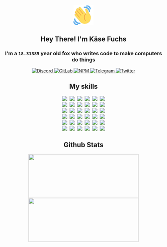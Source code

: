 <div><p align=center><img src=./resources/images/wave.gif width=64px height=64px></p><h2 align=center>Hey There! I'm Käse Fuchs</h2><h3 align=center>I'm a <code>18.31385</code> year old fox who writes code to make computers do things</h3><p align=center><a href=https://discord.com/users/507526681125322772><img alt=Discord src="https://img.shields.io/badge/Discord-5865F2?logo=discord&logoColor=white&style=flat-square#791cefd4daed09bf0eba7f1dacde1cdc"> </a><a href=https://gitlab.com/kasefuchs><img alt=GitLab src="https://img.shields.io/badge/GitLab-330F63?logo=gitlab&logoColor=white&style=flat-square#791cefd4daed09bf0eba7f1dacde1cdc"> </a><a href=https://npmjs.com/~kasefuchs><img alt=NPM src="https://img.shields.io/badge/NPM-CB3837?logo=npm&logoColor=white&style=flat-square#791cefd4daed09bf0eba7f1dacde1cdc"> </a><a href=https://t.me/kasefuchs><img alt=Telegram src="https://img.shields.io/badge/Telegram-2CA5E0?logo=telegram&logoColor=white&style=flat-square#791cefd4daed09bf0eba7f1dacde1cdc"> </a><a href=https://twitter.com/kasefuchs><img alt=Twitter src="https://img.shields.io/badge/Twitter-1DA1F2?logo=twitter&logoColor=white&style=flat-square#791cefd4daed09bf0eba7f1dacde1cdc"></a></p><h2 align=center>My skills</h2><p align=center><a href=https://aws.amazon.com/ ><picture><source srcset="https://skillicons.dev/icons?i=aws&theme=dark#791cefd4daed09bf0eba7f1dacde1cdc" media="(prefers-color-scheme: dark)"><source srcset="https://skillicons.dev/icons?i=aws&theme=light#791cefd4daed09bf0eba7f1dacde1cdc" media="(prefers-color-scheme: light), (prefers-color-scheme: no-preference)"><img src="https://skillicons.dev/icons?i=aws&theme=light#791cefd4daed09bf0eba7f1dacde1cdc"></picture></a>&nbsp;&nbsp;<a href=https://en.wikipedia.org/wiki/Bash_(Unix_shell)><picture><source srcset="https://skillicons.dev/icons?i=bash&theme=dark#791cefd4daed09bf0eba7f1dacde1cdc" media="(prefers-color-scheme: dark)"><source srcset="https://skillicons.dev/icons?i=bash&theme=light#791cefd4daed09bf0eba7f1dacde1cdc" media="(prefers-color-scheme: light), (prefers-color-scheme: no-preference)"><img src="https://skillicons.dev/icons?i=bash&theme=light#791cefd4daed09bf0eba7f1dacde1cdc"></picture></a>&nbsp;&nbsp;<a href=https://discord.com/developers/docs><picture><source srcset="https://skillicons.dev/icons?i=bots&theme=dark#791cefd4daed09bf0eba7f1dacde1cdc" media="(prefers-color-scheme: dark)"><source srcset="https://skillicons.dev/icons?i=bots&theme=light#791cefd4daed09bf0eba7f1dacde1cdc" media="(prefers-color-scheme: light), (prefers-color-scheme: no-preference)"><img src="https://skillicons.dev/icons?i=bots&theme=light#791cefd4daed09bf0eba7f1dacde1cdc"></picture></a>&nbsp;&nbsp;<a href=https://www.cloudflare.com/ ><picture><source srcset="https://skillicons.dev/icons?i=cloudflare&theme=dark#791cefd4daed09bf0eba7f1dacde1cdc" media="(prefers-color-scheme: dark)"><source srcset="https://skillicons.dev/icons?i=cloudflare&theme=light#791cefd4daed09bf0eba7f1dacde1cdc" media="(prefers-color-scheme: light), (prefers-color-scheme: no-preference)"><img src="https://skillicons.dev/icons?i=cloudflare&theme=light#791cefd4daed09bf0eba7f1dacde1cdc"></picture></a>&nbsp;&nbsp;<a href=https://en.wikipedia.org/wiki/CSS><picture><source srcset="https://skillicons.dev/icons?i=css&theme=dark#791cefd4daed09bf0eba7f1dacde1cdc" media="(prefers-color-scheme: dark)"><source srcset="https://skillicons.dev/icons?i=css&theme=light#791cefd4daed09bf0eba7f1dacde1cdc" media="(prefers-color-scheme: light), (prefers-color-scheme: no-preference)"><img src="https://skillicons.dev/icons?i=css&theme=light#791cefd4daed09bf0eba7f1dacde1cdc"></picture></a>&nbsp;&nbsp;<a href=https://www.docker.com/ ><picture><source srcset="https://skillicons.dev/icons?i=docker&theme=dark#791cefd4daed09bf0eba7f1dacde1cdc" media="(prefers-color-scheme: dark)"><source srcset="https://skillicons.dev/icons?i=docker&theme=light#791cefd4daed09bf0eba7f1dacde1cdc" media="(prefers-color-scheme: light), (prefers-color-scheme: no-preference)"><img src="https://skillicons.dev/icons?i=docker&theme=light#791cefd4daed09bf0eba7f1dacde1cdc"></picture></a><br><a href=https://www.electronjs.org/ ><picture><source srcset="https://skillicons.dev/icons?i=electron&theme=dark#791cefd4daed09bf0eba7f1dacde1cdc" media="(prefers-color-scheme: dark)"><source srcset="https://skillicons.dev/icons?i=electron&theme=light#791cefd4daed09bf0eba7f1dacde1cdc" media="(prefers-color-scheme: light), (prefers-color-scheme: no-preference)"><img src="https://skillicons.dev/icons?i=electron&theme=light#791cefd4daed09bf0eba7f1dacde1cdc"></picture></a>&nbsp;&nbsp;<a href=https://expressjs.com/ ><picture><source srcset="https://skillicons.dev/icons?i=express&theme=dark#791cefd4daed09bf0eba7f1dacde1cdc" media="(prefers-color-scheme: dark)"><source srcset="https://skillicons.dev/icons?i=express&theme=light#791cefd4daed09bf0eba7f1dacde1cdc" media="(prefers-color-scheme: light), (prefers-color-scheme: no-preference)"><img src="https://skillicons.dev/icons?i=express&theme=light#791cefd4daed09bf0eba7f1dacde1cdc"></picture></a>&nbsp;&nbsp;<a href=https://www.figma.com/ ><picture><source srcset="https://skillicons.dev/icons?i=figma&theme=dark#791cefd4daed09bf0eba7f1dacde1cdc" media="(prefers-color-scheme: dark)"><source srcset="https://skillicons.dev/icons?i=figma&theme=light#791cefd4daed09bf0eba7f1dacde1cdc" media="(prefers-color-scheme: light), (prefers-color-scheme: no-preference)"><img src="https://skillicons.dev/icons?i=figma&theme=light#791cefd4daed09bf0eba7f1dacde1cdc"></picture></a>&nbsp;&nbsp;<a href=https://firebase.google.com/ ><picture><source srcset="https://skillicons.dev/icons?i=firebase&theme=dark#791cefd4daed09bf0eba7f1dacde1cdc" media="(prefers-color-scheme: dark)"><source srcset="https://skillicons.dev/icons?i=firebase&theme=light#791cefd4daed09bf0eba7f1dacde1cdc" media="(prefers-color-scheme: light), (prefers-color-scheme: no-preference)"><img src="https://skillicons.dev/icons?i=firebase&theme=light#791cefd4daed09bf0eba7f1dacde1cdc"></picture></a>&nbsp;&nbsp;<a href=https://flask.palletsprojects.com/ ><picture><source srcset="https://skillicons.dev/icons?i=flask&theme=dark#791cefd4daed09bf0eba7f1dacde1cdc" media="(prefers-color-scheme: dark)"><source srcset="https://skillicons.dev/icons?i=flask&theme=light#791cefd4daed09bf0eba7f1dacde1cdc" media="(prefers-color-scheme: light), (prefers-color-scheme: no-preference)"><img src="https://skillicons.dev/icons?i=flask&theme=light#791cefd4daed09bf0eba7f1dacde1cdc"></picture></a>&nbsp;&nbsp;<a href=https://cloud.google.com/ ><picture><source srcset="https://skillicons.dev/icons?i=gcp&theme=dark#791cefd4daed09bf0eba7f1dacde1cdc" media="(prefers-color-scheme: dark)"><source srcset="https://skillicons.dev/icons?i=gcp&theme=light#791cefd4daed09bf0eba7f1dacde1cdc" media="(prefers-color-scheme: light), (prefers-color-scheme: no-preference)"><img src="https://skillicons.dev/icons?i=gcp&theme=light#791cefd4daed09bf0eba7f1dacde1cdc"></picture></a><br><a href=https://git-scm.com/ ><picture><source srcset="https://skillicons.dev/icons?i=git&theme=dark#791cefd4daed09bf0eba7f1dacde1cdc" media="(prefers-color-scheme: dark)"><source srcset="https://skillicons.dev/icons?i=git&theme=light#791cefd4daed09bf0eba7f1dacde1cdc" media="(prefers-color-scheme: light), (prefers-color-scheme: no-preference)"><img src="https://skillicons.dev/icons?i=git&theme=light#791cefd4daed09bf0eba7f1dacde1cdc"></picture></a>&nbsp;&nbsp;<a href=https://github.com/ ><picture><source srcset="https://skillicons.dev/icons?i=github&theme=dark#791cefd4daed09bf0eba7f1dacde1cdc" media="(prefers-color-scheme: dark)"><source srcset="https://skillicons.dev/icons?i=github&theme=light#791cefd4daed09bf0eba7f1dacde1cdc" media="(prefers-color-scheme: light), (prefers-color-scheme: no-preference)"><img src="https://skillicons.dev/icons?i=github&theme=light#791cefd4daed09bf0eba7f1dacde1cdc"></picture></a>&nbsp;&nbsp;<a href=https://gitlab.com/ ><picture><source srcset="https://skillicons.dev/icons?i=gitlab&theme=dark#791cefd4daed09bf0eba7f1dacde1cdc" media="(prefers-color-scheme: dark)"><source srcset="https://skillicons.dev/icons?i=gitlab&theme=light#791cefd4daed09bf0eba7f1dacde1cdc" media="(prefers-color-scheme: light), (prefers-color-scheme: no-preference)"><img src="https://skillicons.dev/icons?i=gitlab&theme=light#791cefd4daed09bf0eba7f1dacde1cdc"></picture></a>&nbsp;&nbsp;<a href=https://www.heroku.com/ ><picture><source srcset="https://skillicons.dev/icons?i=heroku&theme=dark#791cefd4daed09bf0eba7f1dacde1cdc" media="(prefers-color-scheme: dark)"><source srcset="https://skillicons.dev/icons?i=heroku&theme=light#791cefd4daed09bf0eba7f1dacde1cdc" media="(prefers-color-scheme: light), (prefers-color-scheme: no-preference)"><img src="https://skillicons.dev/icons?i=heroku&theme=light#791cefd4daed09bf0eba7f1dacde1cdc"></picture></a>&nbsp;&nbsp;<a href=https://en.wikipedia.org/wiki/HTML><picture><source srcset="https://skillicons.dev/icons?i=html&theme=dark#791cefd4daed09bf0eba7f1dacde1cdc" media="(prefers-color-scheme: dark)"><source srcset="https://skillicons.dev/icons?i=html&theme=light#791cefd4daed09bf0eba7f1dacde1cdc" media="(prefers-color-scheme: light), (prefers-color-scheme: no-preference)"><img src="https://skillicons.dev/icons?i=html&theme=light#791cefd4daed09bf0eba7f1dacde1cdc"></picture></a>&nbsp;&nbsp;<a href=https://en.wikipedia.org/wiki/JavaScript><picture><source srcset="https://skillicons.dev/icons?i=js&theme=dark#791cefd4daed09bf0eba7f1dacde1cdc" media="(prefers-color-scheme: dark)"><source srcset="https://skillicons.dev/icons?i=js&theme=light#791cefd4daed09bf0eba7f1dacde1cdc" media="(prefers-color-scheme: light), (prefers-color-scheme: no-preference)"><img src="https://skillicons.dev/icons?i=js&theme=light#791cefd4daed09bf0eba7f1dacde1cdc"></picture></a><br><a href=https://en.wikipedia.org/wiki/Linux><picture><source srcset="https://skillicons.dev/icons?i=linux&theme=dark#791cefd4daed09bf0eba7f1dacde1cdc" media="(prefers-color-scheme: dark)"><source srcset="https://skillicons.dev/icons?i=linux&theme=light#791cefd4daed09bf0eba7f1dacde1cdc" media="(prefers-color-scheme: light), (prefers-color-scheme: no-preference)"><img src="https://skillicons.dev/icons?i=linux&theme=light#791cefd4daed09bf0eba7f1dacde1cdc"></picture></a>&nbsp;&nbsp;<a href=https://mui.com/ ><picture><source srcset="https://skillicons.dev/icons?i=materialui&theme=dark#791cefd4daed09bf0eba7f1dacde1cdc" media="(prefers-color-scheme: dark)"><source srcset="https://skillicons.dev/icons?i=materialui&theme=light#791cefd4daed09bf0eba7f1dacde1cdc" media="(prefers-color-scheme: light), (prefers-color-scheme: no-preference)"><img src="https://skillicons.dev/icons?i=materialui&theme=light#791cefd4daed09bf0eba7f1dacde1cdc"></picture></a>&nbsp;&nbsp;<a href=https://en.wikipedia.org/wiki/Markdown><picture><source srcset="https://skillicons.dev/icons?i=md&theme=dark#791cefd4daed09bf0eba7f1dacde1cdc" media="(prefers-color-scheme: dark)"><source srcset="https://skillicons.dev/icons?i=md&theme=light#791cefd4daed09bf0eba7f1dacde1cdc" media="(prefers-color-scheme: light), (prefers-color-scheme: no-preference)"><img src="https://skillicons.dev/icons?i=md&theme=light#791cefd4daed09bf0eba7f1dacde1cdc"></picture></a>&nbsp;&nbsp;<a href=https://www.mongodb.com/ ><picture><source srcset="https://skillicons.dev/icons?i=mongodb&theme=dark#791cefd4daed09bf0eba7f1dacde1cdc" media="(prefers-color-scheme: dark)"><source srcset="https://skillicons.dev/icons?i=mongodb&theme=light#791cefd4daed09bf0eba7f1dacde1cdc" media="(prefers-color-scheme: light), (prefers-color-scheme: no-preference)"><img src="https://skillicons.dev/icons?i=mongodb&theme=light#791cefd4daed09bf0eba7f1dacde1cdc"></picture></a>&nbsp;&nbsp;<a href=https://www.mysql.com/ ><picture><source srcset="https://skillicons.dev/icons?i=mysql&theme=dark#791cefd4daed09bf0eba7f1dacde1cdc" media="(prefers-color-scheme: dark)"><source srcset="https://skillicons.dev/icons?i=mysql&theme=light#791cefd4daed09bf0eba7f1dacde1cdc" media="(prefers-color-scheme: light), (prefers-color-scheme: no-preference)"><img src="https://skillicons.dev/icons?i=mysql&theme=light#791cefd4daed09bf0eba7f1dacde1cdc"></picture></a>&nbsp;&nbsp;<a href=https://nextjs.org/ ><picture><source srcset="https://skillicons.dev/icons?i=nextjs&theme=dark#791cefd4daed09bf0eba7f1dacde1cdc" media="(prefers-color-scheme: dark)"><source srcset="https://skillicons.dev/icons?i=nextjs&theme=light#791cefd4daed09bf0eba7f1dacde1cdc" media="(prefers-color-scheme: light), (prefers-color-scheme: no-preference)"><img src="https://skillicons.dev/icons?i=nextjs&theme=light#791cefd4daed09bf0eba7f1dacde1cdc"></picture></a><br><a href=https://nodejs.org/en/ ><picture><source srcset="https://skillicons.dev/icons?i=nodejs&theme=dark#791cefd4daed09bf0eba7f1dacde1cdc" media="(prefers-color-scheme: dark)"><source srcset="https://skillicons.dev/icons?i=nodejs&theme=light#791cefd4daed09bf0eba7f1dacde1cdc" media="(prefers-color-scheme: light), (prefers-color-scheme: no-preference)"><img src="https://skillicons.dev/icons?i=nodejs&theme=light#791cefd4daed09bf0eba7f1dacde1cdc"></picture></a>&nbsp;&nbsp;<a href=https://www.postgresql.org/ ><picture><source srcset="https://skillicons.dev/icons?i=postgres&theme=dark#791cefd4daed09bf0eba7f1dacde1cdc" media="(prefers-color-scheme: dark)"><source srcset="https://skillicons.dev/icons?i=postgres&theme=light#791cefd4daed09bf0eba7f1dacde1cdc" media="(prefers-color-scheme: light), (prefers-color-scheme: no-preference)"><img src="https://skillicons.dev/icons?i=postgres&theme=light#791cefd4daed09bf0eba7f1dacde1cdc"></picture></a>&nbsp;&nbsp;<a href=https://learn.microsoft.com/en-us/powershell/ ><picture><source srcset="https://skillicons.dev/icons?i=powershell&theme=dark#791cefd4daed09bf0eba7f1dacde1cdc" media="(prefers-color-scheme: dark)"><source srcset="https://skillicons.dev/icons?i=powershell&theme=light#791cefd4daed09bf0eba7f1dacde1cdc" media="(prefers-color-scheme: light), (prefers-color-scheme: no-preference)"><img src="https://skillicons.dev/icons?i=powershell&theme=light#791cefd4daed09bf0eba7f1dacde1cdc"></picture></a>&nbsp;&nbsp;<a href=https://www.python.org/ ><picture><source srcset="https://skillicons.dev/icons?i=py&theme=dark#791cefd4daed09bf0eba7f1dacde1cdc" media="(prefers-color-scheme: dark)"><source srcset="https://skillicons.dev/icons?i=py&theme=light#791cefd4daed09bf0eba7f1dacde1cdc" media="(prefers-color-scheme: light), (prefers-color-scheme: no-preference)"><img src="https://skillicons.dev/icons?i=py&theme=light#791cefd4daed09bf0eba7f1dacde1cdc"></picture></a>&nbsp;&nbsp;<a href=https://www.raspberrypi.org/ ><picture><source srcset="https://skillicons.dev/icons?i=raspberrypi&theme=dark#791cefd4daed09bf0eba7f1dacde1cdc" media="(prefers-color-scheme: dark)"><source srcset="https://skillicons.dev/icons?i=raspberrypi&theme=light#791cefd4daed09bf0eba7f1dacde1cdc" media="(prefers-color-scheme: light), (prefers-color-scheme: no-preference)"><img src="https://skillicons.dev/icons?i=raspberrypi&theme=light#791cefd4daed09bf0eba7f1dacde1cdc"></picture></a>&nbsp;&nbsp;<a href=https://reactjs.org/ ><picture><source srcset="https://skillicons.dev/icons?i=react&theme=dark#791cefd4daed09bf0eba7f1dacde1cdc" media="(prefers-color-scheme: dark)"><source srcset="https://skillicons.dev/icons?i=react&theme=light#791cefd4daed09bf0eba7f1dacde1cdc" media="(prefers-color-scheme: light), (prefers-color-scheme: no-preference)"><img src="https://skillicons.dev/icons?i=react&theme=light#791cefd4daed09bf0eba7f1dacde1cdc"></picture></a><br><a href=https://redux.js.org/ ><picture><source srcset="https://skillicons.dev/icons?i=redux&theme=dark#791cefd4daed09bf0eba7f1dacde1cdc" media="(prefers-color-scheme: dark)"><source srcset="https://skillicons.dev/icons?i=redux&theme=light#791cefd4daed09bf0eba7f1dacde1cdc" media="(prefers-color-scheme: light), (prefers-color-scheme: no-preference)"><img src="https://skillicons.dev/icons?i=redux&theme=light#791cefd4daed09bf0eba7f1dacde1cdc"></picture></a>&nbsp;&nbsp;<a href=https://en.wikipedia.org/wiki/Regular_expression><picture><source srcset="https://skillicons.dev/icons?i=regex&theme=dark#791cefd4daed09bf0eba7f1dacde1cdc" media="(prefers-color-scheme: dark)"><source srcset="https://skillicons.dev/icons?i=regex&theme=light#791cefd4daed09bf0eba7f1dacde1cdc" media="(prefers-color-scheme: light), (prefers-color-scheme: no-preference)"><img src="https://skillicons.dev/icons?i=regex&theme=light#791cefd4daed09bf0eba7f1dacde1cdc"></picture></a>&nbsp;&nbsp;<a href=https://en.wikipedia.org/wiki/Sass_(stylesheet_language)><picture><source srcset="https://skillicons.dev/icons?i=sass&theme=dark#791cefd4daed09bf0eba7f1dacde1cdc" media="(prefers-color-scheme: dark)"><source srcset="https://skillicons.dev/icons?i=sass&theme=light#791cefd4daed09bf0eba7f1dacde1cdc" media="(prefers-color-scheme: light), (prefers-color-scheme: no-preference)"><img src="https://skillicons.dev/icons?i=sass&theme=light#791cefd4daed09bf0eba7f1dacde1cdc"></picture></a>&nbsp;&nbsp;<a href=https://www.typescriptlang.org/ ><picture><source srcset="https://skillicons.dev/icons?i=ts&theme=dark#791cefd4daed09bf0eba7f1dacde1cdc" media="(prefers-color-scheme: dark)"><source srcset="https://skillicons.dev/icons?i=ts&theme=light#791cefd4daed09bf0eba7f1dacde1cdc" media="(prefers-color-scheme: light), (prefers-color-scheme: no-preference)"><img src="https://skillicons.dev/icons?i=ts&theme=light#791cefd4daed09bf0eba7f1dacde1cdc"></picture></a>&nbsp;&nbsp;<a href=https://unity.com/ ><picture><source srcset="https://skillicons.dev/icons?i=unity&theme=dark#791cefd4daed09bf0eba7f1dacde1cdc" media="(prefers-color-scheme: dark)"><source srcset="https://skillicons.dev/icons?i=unity&theme=light#791cefd4daed09bf0eba7f1dacde1cdc" media="(prefers-color-scheme: light), (prefers-color-scheme: no-preference)"><img src="https://skillicons.dev/icons?i=unity&theme=light#791cefd4daed09bf0eba7f1dacde1cdc"></picture></a>&nbsp;&nbsp;<a href=https://workers.cloudflare.com/ ><picture><source srcset="https://skillicons.dev/icons?i=workers&theme=dark#791cefd4daed09bf0eba7f1dacde1cdc" media="(prefers-color-scheme: dark)"><source srcset="https://skillicons.dev/icons?i=workers&theme=light#791cefd4daed09bf0eba7f1dacde1cdc" media="(prefers-color-scheme: light), (prefers-color-scheme: no-preference)"><img src="https://skillicons.dev/icons?i=workers&theme=light#791cefd4daed09bf0eba7f1dacde1cdc"></picture></a><br></p><h2 align=center>Github Stats</h2><p align=center><picture><source srcset="https://github-readme-stats-kasefuchs.vercel.app/api/?count_private=true&hide_border=true&hide_rank=true&line_height=20&hide_title=true&username=Kasefuchs&theme=dark#791cefd4daed09bf0eba7f1dacde1cdc" media="(prefers-color-scheme: dark)"><source srcset="https://github-readme-stats-kasefuchs.vercel.app/api/?count_private=true&hide_border=true&hide_rank=true&line_height=20&hide_title=true&username=Kasefuchs&theme=light#791cefd4daed09bf0eba7f1dacde1cdc" media="(prefers-color-scheme: light), (prefers-color-scheme: no-preference)"><img align=middle width=350 height=140 src="https://github-readme-stats-kasefuchs.vercel.app/api/?count_private=true&hide_border=true&hide_rank=true&line_height=20&hide_title=true&username=Kasefuchs&theme=light#791cefd4daed09bf0eba7f1dacde1cdc"></picture><picture><source srcset="https://github-readme-stats-kasefuchs.vercel.app/api/top-langs/?count_private=true&hide_border=true&layout=compact&username=Kasefuchs&theme=dark#791cefd4daed09bf0eba7f1dacde1cdc" media="(prefers-color-scheme: dark)"><source srcset="https://github-readme-stats-kasefuchs.vercel.app/api/top-langs/?count_private=true&hide_border=true&layout=compact&username=Kasefuchs&theme=light#791cefd4daed09bf0eba7f1dacde1cdc" media="(prefers-color-scheme: light), (prefers-color-scheme: no-preference)"><img align=middle width=350 height=140 src="https://github-readme-stats-kasefuchs.vercel.app/api/top-langs/?count_private=true&hide_border=true&layout=compact&username=Kasefuchs&theme=light#791cefd4daed09bf0eba7f1dacde1cdc"></picture></p><img src="https://hit.yhype.me/github/profile?user_id=64592097#791cefd4daed09bf0eba7f1dacde1cdc" alt=""></div>